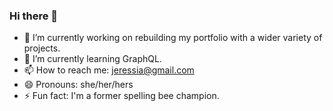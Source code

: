 ### Hi there 👋

- 🔭 I’m currently working on rebuilding my portfolio with a wider variety of projects.
- 🌱 I’m currently learning GraphQL.
- 📫 How to reach me: jeressia@gmail.com
- 😄 Pronouns: she/her/hers
- ⚡ Fun fact: I'm a former spelling bee champion.
